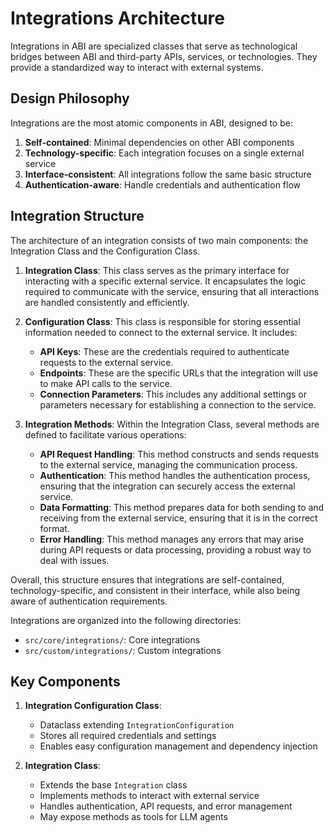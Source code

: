 # Integrations Architecture

Integrations in ABI are specialized classes that serve as technological bridges between ABI and third-party APIs, services, or technologies. They provide a standardized way to interact with external systems.

## Design Philosophy

Integrations are the most atomic components in ABI, designed to be:
1. **Self-contained**: Minimal dependencies on other ABI components
2. **Technology-specific**: Each integration focuses on a single external service
3. **Interface-consistent**: All integrations follow the same basic structure
4. **Authentication-aware**: Handle credentials and authentication flow

## Integration Structure

The architecture of an integration consists of two main components: the Integration Class and the Configuration Class.

1. **Integration Class**: This class serves as the primary interface for interacting with a specific external service. It encapsulates the logic required to communicate with the service, ensuring that all interactions are handled consistently and efficiently.

2. **Configuration Class**: This class is responsible for storing essential information needed to connect to the external service. It includes:
   - **API Keys**: These are the credentials required to authenticate requests to the external service.
   - **Endpoints**: These are the specific URLs that the integration will use to make API calls to the service.
   - **Connection Parameters**: This includes any additional settings or parameters necessary for establishing a connection to the service.

3. **Integration Methods**: Within the Integration Class, several methods are defined to facilitate various operations:
   - **API Request Handling**: This method constructs and sends requests to the external service, managing the communication process.
   - **Authentication**: This method handles the authentication process, ensuring that the integration can securely access the external service.
   - **Data Formatting**: This method prepares data for both sending to and receiving from the external service, ensuring that it is in the correct format.
   - **Error Handling**: This method manages any errors that may arise during API requests or data processing, providing a robust way to deal with issues.

Overall, this structure ensures that integrations are self-contained, technology-specific, and consistent in their interface, while also being aware of authentication requirements.

Integrations are organized into the following directories:

- `src/core/integrations/`: Core integrations
- `src/custom/integrations/`: Custom integrations


## Key Components

1. **Integration Configuration Class**:
   - Dataclass extending `IntegrationConfiguration`
   - Stores all required credentials and settings
   - Enables easy configuration management and dependency injection

2. **Integration Class**:
   - Extends the base `Integration` class
   - Implements methods to interact with external service
   - Handles authentication, API requests, and error management
   - May expose methods as tools for LLM agents
